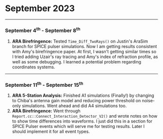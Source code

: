 # September 2023

---

### September 4<sup>th</sup> - September 8<sup>th</sup>

1. **ARA Birefringence:** Tested `Time_Diff_TwoRays()` on Justin's AraSim branch for SPICE pulser simulations. Now I am getting results consistent with Amy's birefringence paper. At first, I wasn't getting similar times so I tried adding Uzair's ray tracing and Amy's index of refraction profile, as well as some debugging. I learned a potential problem regarding coordinates systems.

---

### September 11<sup>th</sup> - September 15<sup>th</sup>

1. **ARA 5-Station Analysis:** Finished A1 simulations (Finally!) by changing to Chiba's antenna gain model and reducing power threshold on noise-only simulations. Went ahead and did A4 simulations too. 
2. **ARA Birefringence:**  Went through `Report.cc::Connect_Interaction_Detector_V2()` and wrote notes on how to show time differences into waveforms. I just did this in a section for SPICE Pulser events which will serve me for testing results. Later I should implement it for all event types. 

